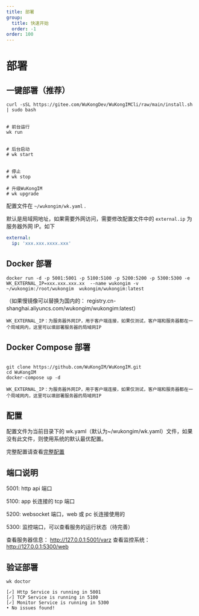 ```yaml
---
title: 部署
group:
  title: 快速开始
  order: -1
order: 100
---
```


# 部署

## 一键部署（推荐）

```shell
curl -sSL https://gitee.com/WuKongDev/WuKongIMCli/raw/main/install.sh | sudo bash
```

```shell

# 前台运行
wk run


# 后台启动
# wk start


# 停止
# wk stop

# 升级WuKongIM
# wk upgrade

```

配置文件在 `~/wukongim/wk.yaml` .

默认是局域网地址，如果需要外网访问，需要修改配置文件中的 `external.ip` 为服务器外网 IP。如下

```yaml
external:
  ip: 'xxx.xxx.xxxx.xxx'
```

## Docker 部署

```shell
docker run -d -p 5001:5001 -p 5100:5100 -p 5200:5200 -p 5300:5300 -e WK_EXTERNAL_IP=xxx.xxx.xxx.xx  --name wukongim -v ~/wukongim:/root/wukongim  wukongim/wukongim:latest

```

（如果慢镜像可以替换为国内的： registry.cn-shanghai.aliyuncs.com/wukongim/wukongim:latest）

`WK_EXTERNAL_IP：为服务器外网IP，用于客户端连接，如果仅测试，客户端和服务器都在一个局域网内，这里可以填部署服务器的局域网IP`

## Docker Compose 部署

```shell

git clone https://github.com/WuKongIM/WuKongIM.git
cd WuKongIM
docker-compose up -d

```

`WK_EXTERNAL_IP：为服务器外网IP，用于客户端连接，如果仅测试，客户端和服务器都在一个局域网内，这里可以填部署服务器的局域网IP`

## 配置

配置文件为当前目录下的 wk.yaml（默认为~/wukongim/wk.yaml）文件，如果没有此文件，则使用系统的默认最优配置。

完整配置请查看[完整配置](/guide/fullconfig)

## 端口说明

5001: http api 端口

5100: app 长连接的 tcp 端口

5200: websocket 端口，web 或 pc 长连接使用的

5300: 监控端口，可以查看服务的运行状态（待完善）

查看服务器信息： http://127.0.0.1:5001/varz
查看监控系统： http://127.0.0.1:5300/web

## 验证部署

```shell
wk doctor
```

```shell
[✓] Http Service is running in 5001
[✓] TCP Service is running in 5100
[✓] Monitor Service is running in 5300
• No issues found!
```
